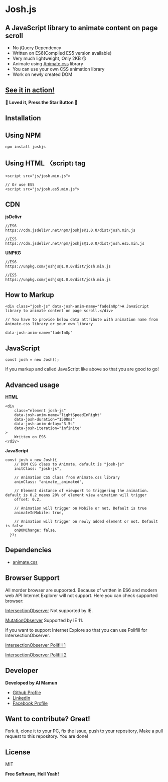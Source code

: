 # Josh.js

## A JavaScript library to animate content on page scroll

- No jQuery Dependency
- Written on ES6(Compiled ES5 version available)
- Very much lightweight, Only 2KB &#x1F618;
- Animate using [Animate.css](https://github.com/daneden/animate.css) library
- You can use your own CSS animation library
- Work on newly created DOM

## [See it in action!](https://mamunhpath.github.io/josh.js/)

**&#x1F49D; Loved it, Press the Star Button &#x1F49D;**

## Installation

## Using NPM

```
npm install joshjs
```

## Using HTML &#12296;script&#9002; tag

```
<script src="js/josh.min.js">
  
// Or use ES5
<script src="js/josh.es5.min.js">
```
## CDN

**jsDelivr**

```
//ES6
https://cdn.jsdelivr.net/npm/joshjs@1.0.0/dist/josh.min.js

//ES5
https://cdn.jsdelivr.net/npm/joshjs@1.0.0/dist/josh.es5.min.js

```

**UNPKG**

```
//ES6
https://unpkg.com/joshjs@1.0.0/dist/josh.min.js

//ES5
https://unpkg.com/joshjs@1.0.0/dist/josh.min.js
```

## How to Markup

```
<div class="josh-js" data-josh-anim-name="fadeInUp">A JavaScript library to animate content on page scroll.</div>
  
// You have to provide below data attribute with animation name from Animate.css library or your own library

data-josh-anim-name="fadeInUp"
```

## JavaScript

```
const josh = new Josh();
```

If you markup and called JavaScript like above so that you are good to go!

## Advanced usage

**HTML**

```
<div
    class="element josh-js"
    data-josh-anim-name="lightSpeedInRight"
    data-josh-duration="1500ms"
    data-josh-anim-delay="3.5s"
    data-josh-iteration="infinite"
>
    Written on ES6
</div>
```

**JavaScript**

```
const josh = new Josh({
    // DOM CSS class to Animate, default is "josh-js"
    initClass: "josh-js",

    // Animation CSS class from Animate.css library
    animClass: "animate__animated",

    // Element distance of viewport to triggering the animation. default is 0.2 means 20% of element view animation will trigger
    offset: 0.2,

    // Animation will trigger on Mobile or not. Default is true
    animateInMobile: true,

    // Animation will trigger on newly added element or not. Default is false
    onDOMChange: false,
  });
```

## Dependencies

- [animate.css](https://github.com/daneden/animate.css)

## Browser Support

All morder browser are supported. Because of written in ES6 and modern web API Internet Explorer will not support.
Here you can check supported browser:

[IntersectionObserver](https://developer.mozilla.org/en-US/docs/Web/API/IntersectionObserver) Not supported by IE.

[MutationObserver](https://developer.mozilla.org/en-US/docs/Web/API/MutationObserver) Supported by IE 11.

If you want to support Internet Explore so that you can use Polifill for IntersectionObserver.

[IntersectionObserver Polifill 1](https://github.com/w3c/IntersectionObserver/tree/master/polyfill)

[IntersectionObserver Polifill 2](https://www.npmjs.com/package/intersection-observer-polyfill)

## Developer

**Developed by Al Mamun**

- [Github Profile](//github.com/mamunhpath)
- [LinkedIn](https://www.linkedin.com/in/al-mamun-38874348/)
- [Facebook Profile](//facebook.com/mamunhpath)

## Want to contribute? Great!

Fork it, clone it to your PC, fix the issue, push to your repository, Make a pull request to this repository. You are done!

## License

MIT

**Free Software, Hell Yeah!**
